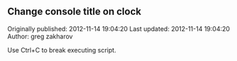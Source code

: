 ## Change console title on clock 
Originally published: 2012-11-14 19:04:20 
Last updated: 2012-11-14 19:04:20 
Author: greg zakharov 
 
Use Ctrl+C to break executing script.
